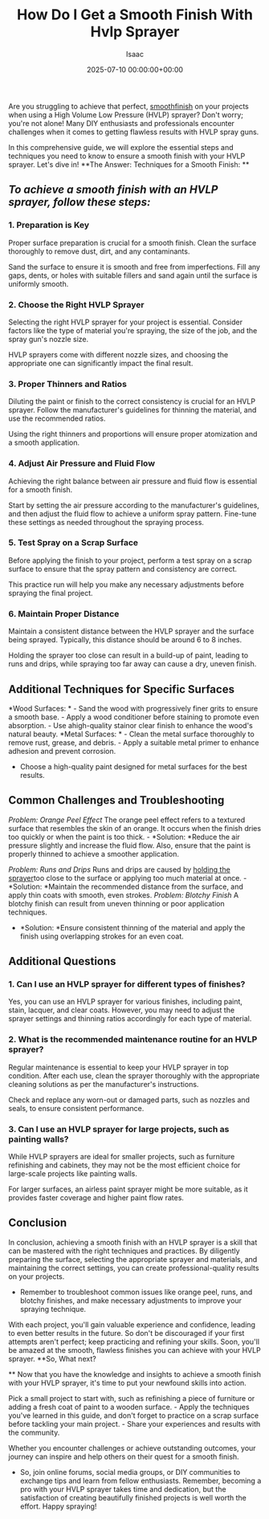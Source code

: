 ﻿---
title: How Do I Get a Smooth Finish With Hvlp Sprayer
description: Are you struggling to achieve that perfect, smooth finish on your projects when using a High Volume Low Pressure HVLP sprayer?Don't worry you're not alone!
slug: /how-do-i-get-a-smooth-finish-with-hvlp-sprayer/
date: 2025-07-10 00:00:00+00:00
lastmod: 2025-07-10 00:00:00+03:00
author: Isaac
categories:

- DIY Paintings

- Guide
tags:

- diy-paintings

- smooth

- finish
layout: post
---

Are you struggling to achieve that perfect, [smooth](https://pestpolicy.com/best-paint-brush-for-smooth-finish/)[finish](https://pestpolicy.com/best-paint-finish-for-ceilings/) on your projects when using a High Volume Low Pressure (HVLP) sprayer? Don't worry; you're not alone! Many DIY enthusiasts and professionals encounter challenges when it comes to getting flawless results with HVLP spray guns.

In this comprehensive guide, we will explore the essential steps and techniques you need to know to ensure a smooth finish with your HVLP sprayer. Let's dive in! **The Answer: Techniques for a Smooth Finish: **

##  *To achieve a smooth finish with an HVLP sprayer, follow these steps:*

###  **1. Preparation is Key**

Proper surface preparation is crucial for a smooth finish. Clean the surface thoroughly to remove dust, dirt, and any contaminants.

Sand the surface to ensure it is smooth and free from imperfections. Fill any gaps, dents, or holes with suitable fillers and sand again until the surface is uniformly smooth.

###  **2. Choose the Right HVLP Sprayer**

Selecting the right HVLP sprayer for your project is essential. Consider factors like the type of material you're spraying, the size of the job, and the spray gun's nozzle size.

HVLP sprayers come with different nozzle sizes, and choosing the appropriate one can significantly impact the final result.

###  **3. Proper Thinners and Ratios**

Diluting the paint or finish to the correct consistency is crucial for an HVLP sprayer. Follow the manufacturer's guidelines for thinning the material, and use the recommended ratios.

Using the right thinners and proportions will ensure proper atomization and a smooth application.

###  **4. Adjust Air Pressure and Fluid Flow**

Achieving the right balance between air pressure and fluid flow is essential for a smooth finish.

Start by setting the air pressure according to the manufacturer's guidelines, and then adjust the fluid flow to achieve a uniform spray pattern. Fine-tune these settings as needed throughout the spraying process.

###  **5. Test Spray on a Scrap Surface**

Before applying the finish to your project, perform a test spray on a scrap surface to ensure that the spray pattern and consistency are correct.

This practice run will help you make any necessary adjustments before spraying the final project.

###  **6. Maintain Proper Distance**

Maintain a consistent distance between the HVLP sprayer and the surface being sprayed. Typically, this distance should be around 6 to 8 inches.

Holding the sprayer too close can result in a build-up of paint, leading to runs and drips, while spraying too far away can cause a dry, uneven finish.

##  **Additional Techniques for Specific Surfaces**

*Wood Surfaces: * - Sand the wood with progressively finer grits to ensure a smooth base. - Apply a wood conditioner before staining to promote even absorption. - Use ahigh-quality stainor clear finish to enhance the wood's natural beauty. *Metal Surfaces: * - Clean the metal surface thoroughly to remove rust, grease, and debris. - Apply a suitable metal primer to enhance adhesion and prevent corrosion.

- Choose a high-quality paint designed for metal surfaces for the best results.

##  **Common Challenges and Troubleshooting**

*Problem: Orange Peel Effect* The orange peel effect refers to a textured surface that resembles the skin of an orange. It occurs when the finish dries too quickly or when the paint is too thick. - *Solution: *Reduce the air pressure slightly and increase the fluid flow. Also, ensure that the paint is properly thinned to achieve a smoother application.

*Problem: Runs and Drips* Runs and drips are caused by [holding the sprayer](https://pestpolicy.com/best-hvlp-spray-gun-for-woodworking/)too close to the surface or applying too much material at once. - *Solution: *Maintain the recommended distance from the surface, and apply thin coats with smooth, even strokes. *Problem: Blotchy Finish* A blotchy finish can result from uneven thinning or poor application techniques.

- *Solution: *Ensure consistent thinning of the material and apply the finish using overlapping strokes for an even coat.

##  **Additional Questions**

###  **1. Can I use an HVLP sprayer for different types of finishes?**

Yes, you can use an HVLP sprayer for various finishes, including paint, stain, lacquer, and clear coats. However, you may need to adjust the sprayer settings and thinning ratios accordingly for each type of material.

###  **2. What is the recommended maintenance routine for an HVLP sprayer?**

Regular maintenance is essential to keep your HVLP sprayer in top condition. After each use, clean the sprayer thoroughly with the appropriate cleaning solutions as per the manufacturer's instructions.

Check and replace any worn-out or damaged parts, such as nozzles and seals, to ensure consistent performance.

###  **3. Can I use an HVLP sprayer for large projects, such as painting walls?**

While HVLP sprayers are ideal for smaller projects, such as furniture refinishing and cabinets, they may not be the most efficient choice for large-scale projects like painting walls.

For larger surfaces, an airless paint sprayer might be more suitable, as it provides faster coverage and higher paint flow rates.

##  **Conclusion**

In conclusion, achieving a smooth finish with an HVLP sprayer is a skill that can be mastered with the right techniques and practices. By diligently preparing the surface, selecting the appropriate sprayer and materials, and maintaining the correct settings, you can create professional-quality results on your projects.

- Remember to troubleshoot common issues like orange peel, runs, and blotchy finishes, and make necessary adjustments to improve your spraying technique.

With each project, you'll gain valuable experience and confidence, leading to even better results in the future. So don't be discouraged if your first attempts aren't perfect; keep practicing and refining your skills. Soon, you'll be amazed at the smooth, flawless finishes you can achieve with your HVLP sprayer. **So, What next?

** Now that you have the knowledge and insights to achieve a smooth finish with your HVLP sprayer, it's time to put your newfound skills into action.

Pick a small project to start with, such as refinishing a piece of furniture or adding a fresh coat of paint to a wooden surface. - Apply the techniques you've learned in this guide, and don't forget to practice on a scrap surface before tackling your main project. - Share your experiences and results with the community.

Whether you encounter challenges or achieve outstanding outcomes, your journey can inspire and help others on their quest for a smooth finish.

- So, join online forums, social media groups, or DIY communities to exchange tips and learn from fellow enthusiasts. Remember, becoming a pro with your HVLP sprayer takes time and dedication, but the satisfaction of creating beautifully finished projects is well worth the effort. Happy spraying!

